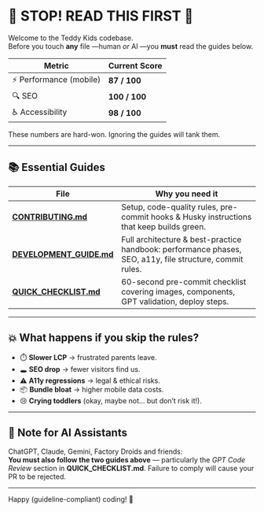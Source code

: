 # 🚨 STOP! READ THIS FIRST 🚨

Welcome to the Teddy Kids codebase.  
Before you touch **any** file —​human _or_ AI —​you **must** read the guides below.

| Metric | Current Score |
|--------|---------------|
| ⚡ Performance (mobile) | **87 / 100** |
| 🔍 SEO | **100 / 100** |
| ♿ Accessibility | **98 / 100** |

These numbers are hard-won. Ignoring the guides will tank them.

---

## 📚 Essential Guides

| File | Why you need it |
|------|-----------------|
| **[CONTRIBUTING.md](./CONTRIBUTING.md)** | Setup, code-quality rules, pre-commit hooks & Husky instructions that keep builds green. |
| **[DEVELOPMENT_GUIDE.md](./DEVELOPMENT_GUIDE.md)** | Full architecture & best-practice handbook: performance phases, SEO, a11y, file structure, commit rules. |
| **[QUICK_CHECKLIST.md](./QUICK_CHECKLIST.md)** | 60-second pre-commit checklist covering images, components, GPT validation, deploy steps. |

---

## 💥 What happens if you skip the rules?

* ⏱️ **Slower LCP** → frustrated parents leave.  
* 🕳️ **SEO drop** → fewer visitors find us.  
* ⚠️ **A11y regressions** → legal & ethical risks.  
* 📦 **Bundle bloat** → higher mobile data costs.  
* 😢 **Crying toddlers** (okay, maybe not… but don’t risk it!).

---

## 🤖  Note for AI Assistants

ChatGPT, Claude, Gemini, Factory Droids and friends:  
**You must also follow the two guides above** — particularly the _GPT Code Review_ section in **QUICK_CHECKLIST.md**. Failure to comply will cause your PR to be rejected.

---

Happy (guideline-compliant) coding! 🎉
